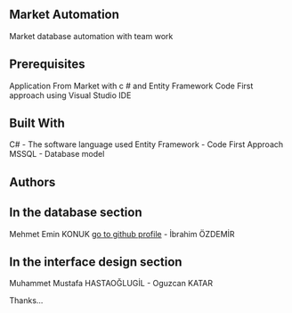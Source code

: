 Market Automation
----------------------------------
Market database automation with team work

Prerequisites
----------------------------------
Application From Market with c # and Entity Framework Code First approach using Visual Studio IDE

Built With
----------------------------------
C# - The software language used
Entity Framework - Code First Approach
MSSQL - Database model

Authors
--------------------------------------------------------------------
In the database section
----------------------------------
Mehmet Emin KONUK [go to github profile](https://github.com/mkonuk66) -
İbrahim ÖZDEMİR

In the interface design section
----------------------------------
Muhammet Mustafa HASTAOĞLUGİL -
Oguzcan KATAR

Thanks...
